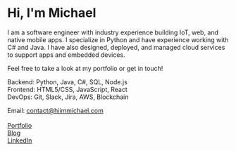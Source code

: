 # Hi, I'm Michael

I am a software engineer with industry experience building IoT, web, and native mobile apps. I specialize in Python and have experience working with C# and Java. I have also designed, deployed, and managed cloud services to support apps and embedded devices.

Feel free to take a look at my portfolio or get in touch!

Backend: Python, Java, C#, SQL, Node.js <br /> 
Frontend: HTML5/CSS, JavaScript, React <br /> 
DevOps: Git, Slack, Jira, AWS, Blockchain <br /> 

Email: contact@hiimmichael.com <br /> 
<br /> 
[Portfolio](http://hiimmichael.com) <br /> 
[Blog](http://blog.hiimmichael.com) <br /> 
[LinkedIn](https://www.linkedin.com/in/hiimmichael/)
